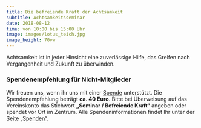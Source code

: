 ```yaml
---
title: Die befreiende Kraft der Achtsamkeit
subtitle: Achtsamkeitsseminar
date: 2018-08-12
time: von 10:00 bis 15:00 Uhr
image: images/lotus_teich.jpg
image_height: 70vw
---
```

Achtsamkeit ist in jeder Hinsicht eine zuverlässige Hilfe, das Greifen nach Vergangenheit und Zukunft zu überwinden.

### Spendenempfehlung für Nicht-Mitglieder
Wir freuen uns, wenn ihr uns mit einer [Spende](spenden.html) unterstützt.  Die Spendenempfehlung beträgt **ca. 40 Euro**. Bitte bei Überweisung auf das Vereinskonto das Stichwort **„Seminar / Befreiende Kraft“** angeben oder spendet vor Ort im Zentrum. Alle Spendeninformationen findet Ihr unter der Seite [„Spenden“](spenden.html).
